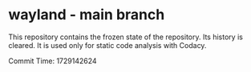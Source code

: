 # wayland - main branch

This repository contains the frozen state of the repository.
Its history is cleared. It is used only for static code
analysis with Codacy.

Commit Time: 1729142624